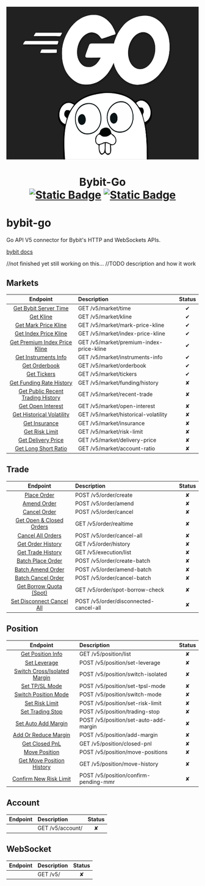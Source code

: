 <p align="center">
  <img height="400" src="/gopher.png">
  <h1 align="center">
    Bybit-Go
    <br>
    <a href="https://megabytee.com/"><img alt="Static Badge" src="https://img.shields.io/badge/(c)-MegaBytee.com-blue"></a>
    <a href="https://github.com/MegaBytee/bybit-go/blob/master/LICENSE" ><img alt="Static Badge" src="https://img.shields.io/badge/license-MIT-red">
    </a>
  </h1>
</p>


# bybit-go
Go API V5 connector for Bybit's HTTP and WebSockets APIs.

<a href="https://bybit-exchange.github.io/docs/v5/intro">bybit docs</a>

//not finished yet still working on this...
//TODO description and how it work 

## Markets

| Endpoint | Description | Status |
|:-------:|:----------- |:------:|
| [Get Bybit Server Time](/market/bybit_server_time.go) | GET /v5/market/time | ✔ |
| [Get Kline](/market/kline.go) | GET /v5/market/kline | ✔ |
| [Get Mark Price Kline](/market/mark_price_kline.go) | GET /v5/market/mark-price-kline | ✔ |
| [Get Index Price Kline](/market/mark_index_kline.go) | GET /v5/market/index-price-kline | ✔ |
| [Get Premium Index Price Kline](/market/premium_index_price_kline.go) | GET /v5/market/premium-index-price-kline | ✔ |
| [Get Instruments Info](/market/instruments_info.go) | GET /v5/market/instruments-info | ✔ |
| [Get Orderbook](/market/orderbook.go) | GET /v5/market/orderbook | ✔ |
| [Get Tickers](/market/tickers.go) | GET /v5/market/tickers | ✔ |
| [Get Funding Rate History](/market/.go) | GET /v5/market/funding/history | ✘ |
| [Get Public Recent Trading History](/market/.go) | GET /v5/market/recent-trade | ✘ |
| [Get Open Interest](/market/.go) | GET /v5/market/open-interest | ✘  |
| [Get Historical Volatility](/market/.go) | GET /v5/market/historical-volatility | ✘ |
| [Get Insurance](/market/.go) | GET /v5/market/insurance | ✘ |
| [Get Risk Limit](/market/.go) | GET /v5/market/risk-limit | ✘ |
| [Get Delivery Price](/market/.go) | GET /v5/market/delivery-price | ✘ |
| [Get Long Short Ratio](/market/.go) | GET /v5/market/account-ratio | ✘ |





## Trade

| Endpoint | Description | Status |
|:-------:|:----------- |:------:|
| [Place Order](/trade/place_order.go) | POST /v5/order/create | ✘ |
| [Amend Order](/trade/amend_order.go) | POST /v5/order/amend | ✘ |
| [Cancel Order](/trade/cancel_order.go) | POST /v5/order/cancel | ✘ |
| [Get Open & Closed Orders](/trade/.go) | GET /v5/order/realtime | ✘ |
| [Cancel All Orders](/trade/cancel_all_orders.go) | POST /v5/order/cancel-all | ✘ |
| [Get Order History](/trade/get_order_history.go) | GET /v5/order/history | ✘ |
| [Get Trade History](/trade/.go) | GET /v5/execution/list | ✘ |
| [Batch Place Order](/trade/batch_place_order.go) | POST /v5/order/create-batch | ✘ |
| [Batch Amend Order](/trade/.go) | POST /v5/order/amend-batch | ✘ |
| [Batch Cancel Order](/trade/.go) | POST /v5/order/cancel-batch | ✘ |
| [Get Borrow Quota (Spot)](/trade/.go) | GET /v5/order/spot-borrow-check | ✘ |
| [Set Disconnect Cancel All](/trade/.go) | POST /v5/order/disconnected-cancel-all | ✘ |

## Position

| Endpoint | Description | Status |
|:-------:|:----------- |:------:|
| [Get Position Info](/position/get_position_info.go) | GET /v5/position/list | ✘ |
| [Set Leverage](/position/set_leverage.go) | POST /v5/position/set-leverage | ✘ |
| [Switch Cross/Isolated Margin](/position/.go) | POST /v5/position/switch-isolated | ✘ |
| [Set TP/SL Mode](/position/.go) | POST /v5/position/set-tpsl-mode | ✘ |
| [Switch Position Mode](/position/.go) | POST /v5/position/switch-mode | ✘ |
| [Set Risk Limit](/position/.go) | POST /v5/position/set-risk-limit | ✘ |
| [Set Trading Stop](/position/.go) | POST /v5/position/trading-stop | ✘ |
| [Set Auto Add Margin](/position/.go) | POST /v5/position/set-auto-add-margin | ✘ |
| [Add Or Reduce Margin](/position/.go) | POST /v5/position/add-margin | ✘ |
| [Get Closed PnL](/position/.go) | GET /v5/position/closed-pnl | ✘ |
| [Move Position](/position/.go) | POST /v5/position/move-positions | ✘ |
| [Get Move Position History](/position/.go) | GET /v5/position/move-history | ✘ |
| [Confirm New Risk Limit](/position/.go) | POST /v5/position/confirm-pending-mmr | ✘ |

## Account

| Endpoint | Description | Status |
|:-------:|:----------- |:------:|
| [](/account/.go) | GET /v5/account/ | ✘ |


## WebSocket

| Endpoint | Description | Status |
|:-------:|:----------- |:------:|
| [](/websocket/.go) | GET /v5/ | ✘ |